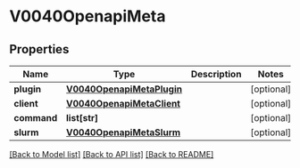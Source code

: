 # V0040OpenapiMeta

## Properties
Name | Type | Description | Notes
------------ | ------------- | ------------- | -------------
**plugin** | [**V0040OpenapiMetaPlugin**](V0040OpenapiMetaPlugin.md) |  | [optional] 
**client** | [**V0040OpenapiMetaClient**](V0040OpenapiMetaClient.md) |  | [optional] 
**command** | **list[str]** |  | [optional] 
**slurm** | [**V0040OpenapiMetaSlurm**](V0040OpenapiMetaSlurm.md) |  | [optional] 

[[Back to Model list]](../README.md#documentation-for-models) [[Back to API list]](../README.md#documentation-for-api-endpoints) [[Back to README]](../README.md)


